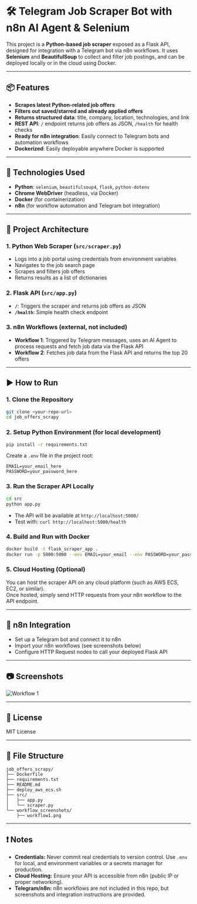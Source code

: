 # 🛠️ Telegram Job Scraper Bot with n8n AI Agent & Selenium

This project is a **Python-based job scraper** exposed as a Flask API, designed for integration with a Telegram bot via n8n workflows. It uses **Selenium** and **BeautifulSoup** to collect and filter job postings, and can be deployed locally or in the cloud using Docker.

---

## 📦 Features

- **Scrapes latest Python-related job offers**
- **Filters out saved/starred and already applied offers**
- **Returns structured data**: title, company, location, technologies, and link
- **REST API**: `/` endpoint returns job offers as JSON, `/health` for health checks
- **Ready for n8n integration**: Easily connect to Telegram bots and automation workflows
- **Dockerized**: Easily deployable anywhere Docker is supported

---

## 🔧 Technologies Used

- **Python**: `selenium`, `beautifulsoup4`, `flask`, `python-dotenv`
- **Chrome WebDriver** (headless, via Docker)
- **Docker** (for containerization)
- **n8n** (for workflow automation and Telegram bot integration)

---

## 🧠 Project Architecture

### 1. Python Web Scraper (`src/scraper.py`)

- Logs into a job portal using credentials from environment variables
- Navigates to the job search page
- Scrapes and filters job offers
- Returns results as a list of dictionaries

### 2. Flask API (`src/app.py`)

- **`/`**: Triggers the scraper and returns job offers as JSON
- **`/health`**: Simple health check endpoint

### 3. n8n Workflows (external, not included)

- **Workflow 1**: Triggered by Telegram messages, uses an AI Agent to process requests and fetch job data via the Flask API
- **Workflow 2**: Fetches job data from the Flask API and returns the top 20 offers

---

## ▶️ How to Run

### 1. Clone the Repository

```bash
git clone <your-repo-url>
cd job_offers_scrapy
```

### 2. Setup Python Environment (for local development)

```bash
pip install -r requirements.txt
```

Create a `.env` file in the project root:

```
EMAIL=your_email_here
PASSWORD=your_password_here
```

### 3. Run the Scraper API Locally

```bash
cd src
python app.py
```

- The API will be available at `http://localhost:5000/`
- Test with: `curl http://localhost:5000/health`

### 4. Build and Run with Docker

```bash
docker build -t flask_scraper_app .
docker run -p 5000:5000 --env EMAIL=your_email --env PASSWORD=your_password flask_scraper_app
```

### 5. Cloud Hosting (Optional)

You can host the scraper API on any cloud platform (such as AWS ECS, EC2, or similar).  
Once hosted, simply send HTTP requests from your n8n workflow to the API endpoint.

---

## 🧩 n8n Integration

- Set up a Telegram bot and connect it to n8n
- Import your n8n workflows (see screenshots below)
- Configure HTTP Request nodes to call your deployed Flask API

---

## 📷 Screenshots

![Workflow 1](workflow_1.png)

---

## 📄 License

MIT License

---

## 📝 File Structure

```
job_offers_scrapy/
├── Dockerfile
├── requirements.txt
├── README.md
├── deploy_aws_ecs.sh
├── src/
│   ├── app.py
│   └── scraper.py
└── workflow_screenshots/
    ├── workflow1.png
```

---

## ❗ Notes

- **Credentials:** Never commit real credentials to version control. Use `.env` for local, and environment variables or a secrets manager for production.
- **Cloud Hosting:** Ensure your API is accessible from n8n (public IP or proper networking).
- **Telegram/n8n:** n8n workflows are not included in this repo, but screenshots and integration instructions are provided.
